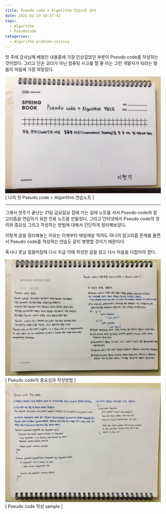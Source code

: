 ```yaml
---
title: Pseudo code + Algorithm 연습노트 준비
date: 2021-01-23 10:37:42
tags:
  - Algorithm
  - PseudoCode
categories:
  - Algorithm-problem-solving
---
```


첫 주에 강사님께 배웠던 내용중에 가장 인상깊었던 부분이 Pseudo code를 작성하는 것이었다. 그리고 단순 코더가 아닌 컴퓨팅 사고를 할 줄 아는 그런 개발자가 되라는 말씀이 마음에 가장 와닿았다.

![](/images/post_images/210123_img1.JPG)
[ 나의 첫 Pseudo code + Algorithm 연습노트 ]

---

  <!-- more -->

그래서 첫주가 끝난는 21일 금요일날 집에 가는 길에 노트를 사서 Pseudo code와 알고리즘을 연습하기 위한 전용 노트를 만들었다. 그리고 인터넷에서 Pseudo code의 정의와 중요성 그리고 작성하는 방법에 대해서 간단하게 정리해보았다.

이렇게 글을 정리해놓는 이유는 이제부터 매일매일 적어도 하나의 알고리즘 문제를 풀면서 Pseudo code를 작성하는 연습도 같이 병행할 것이기 때문이다.

혹시나 훗날 힘들어질때 다시 지금 이때 작성한 글을 읽고 다시 마음을 다잡아야 겠다.

![](/images/post_images/210123_img2.JPG)
[ Pseudo code의 중요성과 작성방법 ]
![](/images/post_images/210123_img3.JPG)
[ Pseudo code 작성 sample ]
